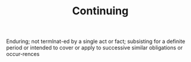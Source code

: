 ---
title: Continuing
letter: C
permalink: "/definitions/bld-continuing.html"
body: Enduring; not termlnat-ed by a single act or fact; subsisting for a definite
  period or intended to cover or apply to successive similar obligations or occur-rences
published_at: '2018-07-07'
source: Black's Law Dictionary 2nd Ed (1910)
layout: post
---